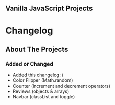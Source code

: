 ## Vanilla JavaScript Projects

# Changelog

## About The Projects

### Added or Changed

- Added this changelog :)
- Color Flipper (Math.random)
- Counter (increment and decrement operators)
- Reviews (objects & arrays)
- Navbar (classList and toggle)
